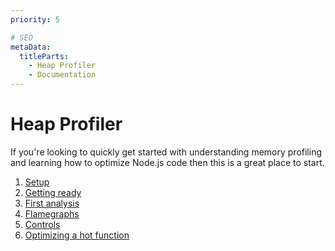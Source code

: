 ```yaml
---
priority: 5

# SEO
metaData:
  titleParts:
    - Heap Profiler
    - Documentation
---
```


# Heap Profiler

If you're looking to quickly get started with understanding
memory profiling and learning how to optimize Node.js code then this
is a great place to start.

1. [Setup](/documentation/heapprofiler/01-setup/)
2. [Getting ready](/documentation/heapprofiler/02-getting-ready/)
3. [First analysis](/documentation/heapprofiler/03-first-analysis/)
4. [Flamegraphs](/documentation/heapprofiler/04-flamegraphs/)
5. [Controls](/documentation/heapprofiler/05-controls/)
6. [Optimizing a hot function](/documentation/heapprofiler/06-optimizing-a-hot-function/)
